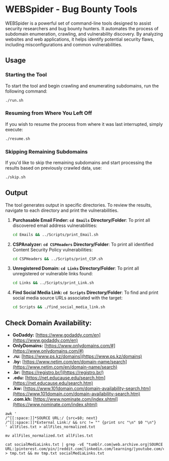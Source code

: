 # WEBSpider - Bug Bounty Tools

WEBSpider is a powerful set of command-line tools designed to assist security researchers and bug bounty hunters. It automates the process of subdomain enumeration, crawling, and vulnerability discovery. By analyzing websites and web applications, it helps identify potential security flaws, including misconfigurations and common vulnerabilities.

## Usage

### Starting the Tool
To start the tool and begin crawling and enumerating subdomains, run the following command:
```bash
./run.sh
```

### Resuming from Where You Left Off
If you wish to resume the process from where it was last interrupted, simply execute:
```bash
./resume.sh
```

### Skipping Remaining Subdomains
If you'd like to skip the remaining subdomains and start processing the results based on previously crawled data, use:
```bash
./skip.sh
```

## Output

The tool generates output in specific directories. To review the results, navigate to each directory and print the vulnerabilities.

1. **Purchasable Email Finder: `cd Emails` Directory/Folder**:
   To print all discovered email address vulnerabilities:
   ```bash
   cd Emails && ../Scripts/print_Email.sh
   ```

2. **CSPAnalyzer: `cd CSPHeaders` Directory/Folder**:
   To print all identified Content Security Policy vulnerabilities:
   ```bash
   cd CSPHeaders && ../Scripts/print_CSP.sh
   ```

3. **Unregistered Domain: `cd Links` Directory/Folder**:
   To print all unregistered or vulnerable links found:
   ```bash
   cd Links && ../Scripts/print_Link.sh
   ```

7. **Find Social Media Link: `cd Scripts` Directory/Folder**:
   To find and print social media source URLs associated with the target:
   ```bash
   cd Scripts && ./find_social_media_link.sh
   ```

## Check Domain Availability:

- **GoDaddy:** [https://www.godaddy.com/en](https://www.godaddy.com/en)
- **OnlyDomains:** [https://www.onlydomains.com/#](https://www.onlydomains.com/#)
- **.ru:** [https://www.ps.kz/domains](https://www.ps.kz/domains)
- **.by:** [https://www.netim.com/en/domain-name/search](https://www.netim.com/en/domain-name/search)
- **.br:** [https://registro.br/](https://registro.br/)
- **.edu:** [https://net.educause.edu/search.htm](https://net.educause.edu/search.htm)
- **.kw:** [https://www.101domain.com/domain-availability-search.htm](https://www.101domain.com/domain-availability-search.htm)
- **.com.kh:** [https://www.nominate.com/index.shtml](https://www.nominate.com/index.shtml)


```
awk '
/^[[:space:]]*SOURCE URL:/ {src=$0; next}
/^[[:space:]]*External Link:/ && src != "" {print src "\n" $0 "\n"}
' allFiles.txt > allFiles_normalized.txt
```
```
mv allFiles_normalized.txt allFiles.txt
```
```
cat socialMediaLinks.txt | grep -vE "tumblr.com|web.archive.org|SOURCE URL:|pinterest.com/pin/|reddit.com|linkedin.com/learning/|youtube.com/channel/|youtube.com/v/|vimeo.com|timeslive.co.za|.alibaba.com|tinyurl.com|linkedin.com/jobs/|medium.com/tag/|linkedin.com/feed/|/events/|/help/|/groups/|/hubs/|bandcamp.com|bit.ly|/pages/|/explore/|/advice/|/products/" > tmp.txt && mv tmp.txt socialMediaLinks.txt
```

